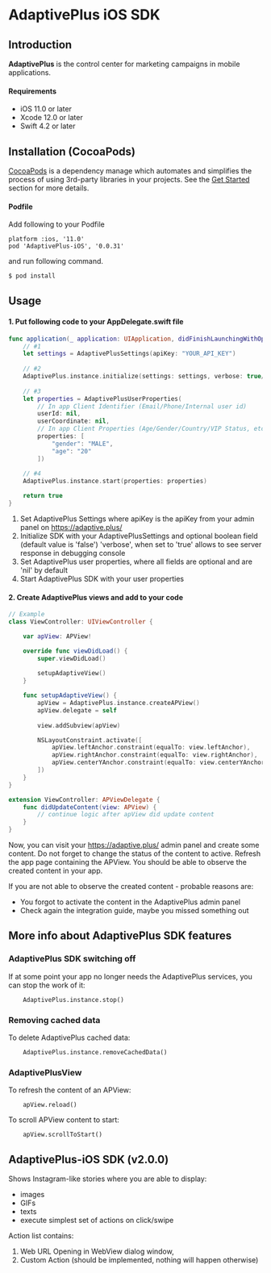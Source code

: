 # AdaptivePlus iOS SDK

## Introduction
**AdaptivePlus** is the control center for marketing campaigns in mobile applications.

#### Requirements
- iOS 11.0 or later
- Xcode 12.0 or later
- Swift 4.2 or later


## Installation (CocoaPods)
[CocoaPods](http://cocoapods.org/) is a dependency manage which automates and simplifies the process of using 3rd-party libraries in your projects. See the [Get Started](http://cocoapods.org/#get_started) section for more details.

#### Podfile
Add following to your Podfile
```
platform :ios, '11.0'
pod 'AdaptivePlus-iOS', '0.0.31'
```
and run following command.

```bash
$ pod install
```

## Usage

#### 1. Put following code to your AppDelegate.swift file
```swift
func application(_ application: UIApplication, didFinishLaunchingWithOptions launchOptions: [UIApplication.LaunchOptionsKey: Any]?) -> Bool {
    // #1
    let settings = AdaptivePlusSettings(apiKey: "YOUR_API_KEY")
    
    // #2
    AdaptivePlus.instance.initialize(settings: settings, verbose: true/false)
    
    // #3
    let properties = AdaptivePlusUserProperties(
        // In app Client Identifier (Email/Phone/Internal user id)
        userId: nil,
        userCoordinate: nil,
        // In app Client Properties (Age/Gender/Country/VIP Status, etc)
        properties: [
            "gender": "MALE",
            "age": "20"
        ])
        
    // #4
    AdaptivePlus.instance.start(properties: properties)

    return true
}
```
1. Set AdaptivePlus Settings where apiKey is the apiKey from your admin panel on https://adaptive.plus/
2. Initialize SDK with your AdaptivePlusSettings and optional boolean field (default value is 'false') 'verbose', when set to 'true' allows to see server response in debugging console
3. Set AdaptivePlus user properties, where all fields are optional and are 'nil' by default
4. Start AdaptivePlus SDK with your user properties

#### 2. Create AdaptivePlus views and add to your code
```swift
// Example
class ViewController: UIViewController {

    var apView: APView!

    override func viewDidLoad() {
        super.viewDidLoad()
        
        setupAdaptiveView()
    }

    func setupAdaptiveView() {
        apView = AdaptivePlus.instance.createAPView()
        apView.delegate = self
        
        view.addSubview(apView)

        NSLayoutConstraint.activate([
            apView.leftAnchor.constraint(equalTo: view.leftAnchor),
            apView.rightAnchor.constraint(equalTo: view.rightAnchor),
            apView.centerYAnchor.constraint(equalTo: view.centerYAnchor),
        ])
    }
}

extension ViewController: APViewDelegate {
    func didUpdateContent(view: APView) {
        // continue logic after apView did update content
    }
}
```

Now, you can visit your https://adaptive.plus/ admin panel and create some content. Do not forget to change the status of the content to active. Refresh the app page containing the APView. You should be able to observe the created content in your app.

If you are not able to observe the created content - probable reasons are:
- You forgot to activate the content in the AdaptivePlus admin panel
- Check again the integration guide, maybe you missed something out

## More info about AdaptivePlus SDK features
### AdaptivePlus SDK switching off
If at some point your app no longer needs the AdaptivePlus services, you can stop the work of it:
```
    AdaptivePlus.instance.stop()
```
### Removing cached data
To delete AdaptivePlus cached data:
```
    AdaptivePlus.instance.removeCachedData()
```
### AdaptivePlusView
To refresh the content of an APView:
```
    apView.reload()
```
To scroll APView content to start:
```
    apView.scrollToStart()
```
    
## AdaptivePlus-iOS SDK (v2.0.0)
Shows Instagram-like stories where you are able to display:
 - images
 - GIFs
 - texts
 - execute simplest set of actions on click/swipe

Action list contains:
1. Web URL Opening in WebView dialog window,
2. Custom Action (should be implemented, nothing will happen otherwise)
